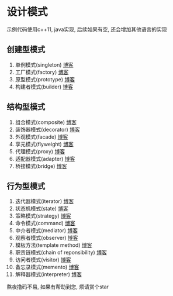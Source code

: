 # 设计模式
示例代码使用c++11, java实现, 后续如果有空, 还会增加其他语言的实现

## 创建型模式 
1. 单例模式(singleton)	[博客](https://blog.csdn.net/uyghfjhh/article/details/106435106)
2. 工厂模式(factory)		[博客](https://blog.csdn.net/uyghfjhh/article/details/106464667)
3. 原型模式(prototype)	[博客](https://blog.csdn.net/uyghfjhh/article/details/106433424)
4. 构建者模式(builder)	[博客](https://blog.csdn.net/uyghfjhh/article/details/106431668)

## 结构型模式
1. 组合模式(composite)   [博客](https://blog.csdn.net/uyghfjhh/article/details/106631227)
2. 装饰器模式(decorator) [博客](https://blog.csdn.net/uyghfjhh/article/details/106677936)
3. 外观模式(facade)      [博客](https://blog.csdn.net/uyghfjhh/article/details/106653850)
4. 享元模式(flyweight)   [博客](https://blog.csdn.net/uyghfjhh/article/details/106653827)
5. 代理模式(proxy)       [博客](https://blog.csdn.net/uyghfjhh/article/details/106653801)
6. 适配器模式(adapter)   [博客](https://blog.csdn.net/uyghfjhh/article/details/106653716)
7. 桥接模式(bridge)      [博客](https://blog.csdn.net/uyghfjhh/article/details/106678194)

## 行为型模式
1. 迭代器模式(iterator)	[博客](https://blog.csdn.net/uyghfjhh/article/details/106557989)
2. 状态机模式(state) 		[博客](https://blog.csdn.net/uyghfjhh/article/details/106560544)
3. 策略模式(strategy)		[博客](https://blog.csdn.net/uyghfjhh/article/details/106560955)
4. 命令模式(command)    [博客](https://blog.csdn.net/uyghfjhh/article/details/106577761)
5. 中介者模式(mediator) [博客](https://blog.csdn.net/uyghfjhh/article/details/106580476)
6. 观察者模式(observer) [博客](https://blog.csdn.net/uyghfjhh/article/details/106696392)
7. 模板方法(template method) [博客](https://blog.csdn.net/uyghfjhh/article/details/106696589)
8. 职责链模式(chain of reponsibility) [博客](https://blog.csdn.net/uyghfjhh/article/details/106696677)
9. 访问者模式(visitor)  [博客](https://blog.csdn.net/uyghfjhh/article/details/106696742)
10. 备忘录模式(memento) [博客](https://blog.csdn.net/uyghfjhh/article/details/106696783)
11. 解释器模式(interpreter) [博客](https://blog.csdn.net/uyghfjhh/article/details/106696952)


熬夜撸码不易, 如果有帮助到您, 烦请赏个star

